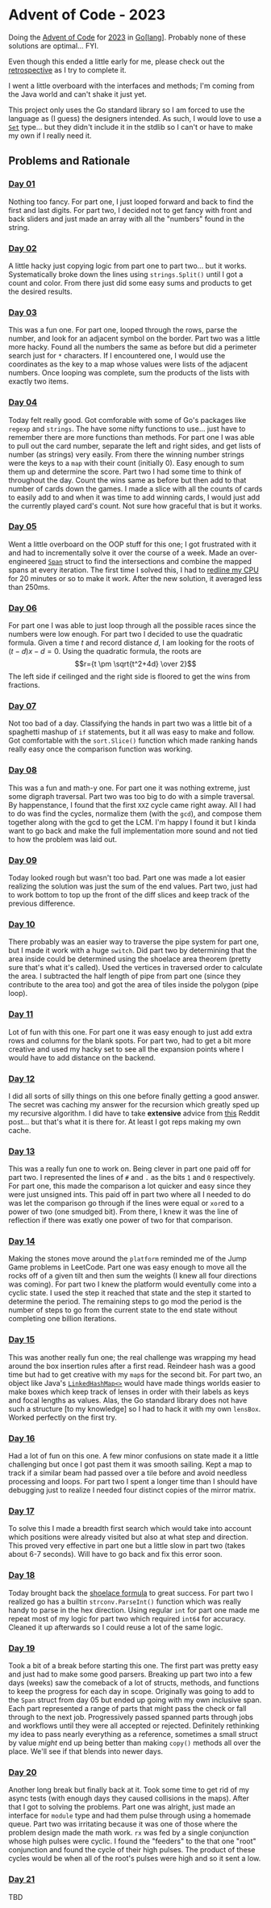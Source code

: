 # Advent of Code - 2023
Doing the [Advent of Code](https://adventofcode.com/) for [2023](https://adventofcode.com/2023/) in [Go\[lang\]](https://go.dev/).
Probably none of these solutions are optimal... FYI.

Even though this ended a little early for me, please check out the [retrospective](RETROSPECTIVE.md) as I try to complete it.

I went a little overboard with the interfaces and methods; I'm coming from the Java world and can't shake it just yet.

This project only uses the Go standard library so I am forced to use the language as (I guess) the designers intended.
As such, I would love to use a [`Set`](https://pkg.go.dev/github.com/deckarep/golang-set)
type... but they didn't include it in the stdlib so I can't or have to make my own if I really need it.

## Problems and Rationale

### [Day 01](solution/days/day01/day01.go)
Nothing too fancy.
For part one, I just looped forward and back to find the first and last digits.
For part two, I decided not to get fancy with front and back sliders and just made an array with all the "numbers" found in the string.

### [Day 02](solution/days/day02/day02.go)
A little hacky just copying logic from part one to part two... but it works.
Systematically broke down the lines using `strings.Split()` until I got a count and color.
From there just did some easy sums and products to get the desired results.

### [Day 03](solution/days/day03/day03.go)
This was a fun one.
For part one, looped through the rows, parse the number, and look for an adjacent symbol on the border.
Part two was a little more hacky.
Found all the numbers the same as before but did a perimeter search just for `*` characters.
If I encountered one, I would use the coordinates as the key to a map whose values were lists of the adjacent numbers.
Once looping was complete, sum the products of the lists with exactly two items.

### [Day 04](solution/days/day04/day04.go)
Today felt really good.
Got comforable with some of Go's packages like `regexp` and `strings`.
The have some nifty functions to use... just have to remember there are more functions than methods.
For part one I was able to pull out the card number, separate the left and right sides, and get lists of number (as strings) very easily.
From there the winning number strings were the keys to a `map` with their count (initially 0).
Easy enough to sum them up and determine the score.
Part two I had some time to think of throughout the day.
Count the wins same as before but then add to that number of cards down the games.
I made a slice with all the counts of cards to easily add to and when it was time to add winning cards, I would just add the currently
played card's count. Not sure how graceful that is but it works.

### [Day 05](solution/days/day05/day05.go)
Went a little overboard on the OOP stuff for this one; I got frustrated with it and had to incrementally solve it over the course of a week.
Made an over-engineered [`Span`](util/span/span.go) struct to find the intersections and combine the mapped spans at every iteration.
The first time I solved this, I had to [redline my CPU](https://github.com/mharbol/aoc-2023/blob/8f8400ef44915a283d7313601b4968b1a701ad67/solution/days/day05.go#L30)
for 20 minutes or so to make it work.
After the new solution, it averaged less than 250ms.

### [Day 06](solution/days/day06/day06.go)
For part one I was able to just loop through all the possible races since the numbers were low enough.
For part two I decided to use the quadratic formula.
Given a time $t$ and record distance $d$, I am looking for the roots of $(t-d)x-d=0$.
Using the quadratic formula, the roots are $$r={t \pm \sqrt{t^2+4d} \over 2}$$
The left side if ceilinged and the right side is floored to get the wins from fractions.

### [Day 07](solution/days/day07/day07.go)
Not too bad of a day.
Classifying the hands in part two was a little bit of a spaghetti mashup of `if` statements, but it all was easy to make and follow.
Got comfortable with the `sort.Slice()` function which made ranking hands really easy once the comparison function was working.

### [Day 08](solution/days/day08/day08.go)
This was a fun and math-y one.
For part one it was nothing extreme, just some digraph traversal.
Part two was too big to do with a simple traversal.
By happenstance, I found that the first `XXZ` cycle came right away.
All I had to do was find the cycles, normalize them (with the `gcd`), and compose them together along with the gcd to get the LCM.
I'm happy I found it but I kinda want to go back and make the full implementation more sound and not tied to how
the problem was laid out.

### [Day 09](solution/days/day09/day09.go)
Today looked rough but wasn't too bad.
Part one was made a lot easier realizing the solution was just the sum of the end values.
Part two, just had to work bottom to top up the front of the diff slices and keep track of the previous difference.

### [Day 10](solution/days/day10/day10.go)
There probably was an easier way to traverse the pipe system for part one, but I made it work with a huge `switch`.
Did part two by determining that the area inside could be determined using the shoelace area theorem (pretty sure that's what it's called).
Used the vertices in traversed order to calculate the area.
I subtracted the half length of pipe from part one (since they contribute to the area too) and got the area of tiles inside the polygon (pipe loop).

### [Day 11](solution/days/day11/day11.go)
Lot of fun with this one.
For part one it was easy enough to just add extra rows and columns for the blank spots.
For part two, had to get a bit more creative and used my hacky set to see all the expansion points where I would have to
add distance on the backend.

### [Day 12](solution/days/day12/day12.go)
I did all sorts of silly things on this one before finally getting a good answer.
The secret was caching my answer for the recursion which greatly sped up my recursive algorithm.
I did have to take **extensive** advice from
[this](https://www.reddit.com/r/adventofcode/comments/18hbbxe/2023_day_12python_stepbystep_tutorial_with_bonus/)
Reddit post... but that's what it is there for.
At least I got reps making my own cache.

### [Day 13](solution/days/day13/day13.go)
This was a really fun one to work on.
Being clever in part one paid off for part two.
I represented the lines of `#` and `.` as the bits `1` and `0` respectively.
For part one, this made the comparison a lot quicker and easy since they were just unsigned ints.
This paid off in part two where all I needed to do was let the comparison go through if the lines were equal or `xor`ed to a power of two (one smudged bit).
From there, I knew it was the line of reflection if there was exatly one power of two for that comparison.

### [Day 14](solution/days/day14/day14.go)
Making the stones move around the `platform` reminded me of the Jump Game problems in LeetCode.
Part one was easy enough to move all the rocks off of a given tilt and then sum the weights (I knew all four directions was coming).
For part two I knew the platform would eventully come into a cyclic state.
I used the step it reached that state and the step it started to determine the period.
The remaining steps to go mod the period is the number of steps to go from the current state to the end state without completing one billion iterations.

### [Day 15](solution/days/day15/day15.go)
This was another really fun one; the real challenge was wrapping my head around the box insertion rules after a first read.
Reindeer hash was a good time but had to get creative with my `map`s for the second bit.
For part two, an object like Java's [`LinkedHashMap<>`](https://docs.oracle.com/javase/8/docs/api/java/util/LinkedHashMap.html)
would have made things worlds easier to make boxes which keep track of lenses in order with their labels as keys and focal lengths as values.
Alas, the Go standard library does not have such a structure \[to my knowledge\] so I had to hack it with my own `lensBox`.
Worked perfectly on the first try.

### [Day 16](solution/days/day16/day16.go)
Had a lot of fun on this one.
A few minor confusions on state made it a little challenging but once I got past them it was smooth sailing.
Kept a map to track if a similar beam had passed over a tile before and avoid needless processing and loops.
For part two I spent a longer time than I should have debugging just to realize I needed four distinct copies of the mirror matrix.

### [Day 17](solution/days/day17/day17.go)
To solve this I made a breadth first search which would take into account which positions were already visited but also at what step and direction.
This proved very effective in part one but a little slow in part two (takes about 6-7 seconds).
Will have to go back and fix this error soon.

### [Day 18](solution/days/day18/day18.go)
Today brought back the [shoelace formula](https://en.wikipedia.org/wiki/Shoelace_formula) to great success.
For part two I realized go has a builtin `strconv.ParseInt()` function which was really handy to parse in the hex direction.
Using regular `int` for part one made me repeat most of my logic for part two which required `int64` for accuracy.
Cleaned it up afterwards so I could reuse a lot of the same logic.

### [Day 19](solution/days/day19/day19.go)
Took a bit of a break before starting this one.
The first part was pretty easy and just had to make some good parsers.
Breaking up part two into a few days (weeks) saw the comeback of a lot of structs, methods, and functions to keep the progress for each day in scope.
Originally was going to add to the `Span` struct from day 05 but ended up going with my own inclusive span.
Each part represented a range of parts that might pass the check or fall through to the next job.
Progressively passed spanned parts through jobs and workflows until they were all accepted or rejected.
Definitely rethinking my idea to pass nearly everything as a reference, sometimes a small struct by value *might* end up being better than making
`copy()` methods all over the place.
We'll see if that blends into newer days.

### [Day 20](solution/days/day20.go)
Another long break but finally back at it.
Took some time to get rid of my async tests (with enough days they caused collisions in the maps).
After that I got to solving the problems.
Part one was alright, just made an interface for `module` type and had them pulse through using a homemade queue.
Part two was irritating because it was one of those where the problem design made the math work.
`rx` was fed by a single conjunction whose high pulses were cyclic.
I found the "feeders" to the that one "root" conjunction and found the cycle of their high pulses.
The product of these cycles would be when all of the root's pulses were high and so it sent a low.

### [Day 21](solution/days/day21.go)
TBD
